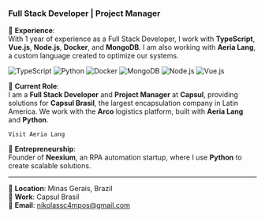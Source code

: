 ### Full Stack Developer | Project Manager

🔹 **Experience**:  
With 1 year of experience as a Full Stack Developer, I work with **TypeScript**, **Vue.js**, **Node.js**, **Docker**, and **MongoDB**. I am also working with **Aeria Lang**, a custom language created to optimize our systems.

![TypeScript](https://img.shields.io/badge/TypeScript-3178C6?style=flat&logo=typescript&logoColor=white)
![Python](https://img.shields.io/badge/Python-3776AB?style=flat&logo=python&logoColor=white)
![Docker](https://img.shields.io/badge/Docker-2496ED?style=flat&logo=docker&logoColor=white)
![MongoDB](https://img.shields.io/badge/MongoDB-4DB33D?style=flat&logo=mongodb&logoColor=white)
![Node.js](https://img.shields.io/badge/Node.js-339933?style=flat&logo=node.js&logoColor=white)
![Vue.js](https://img.shields.io/badge/Vue.js-4FC08D?style=flat&logo=vue.js&logoColor=white)

🔹 **Current Role**:  
I am a **Full Stack Developer** and **Project Manager** at **Capsul**, providing solutions for **Capsul Brasil**, the largest encapsulation company in Latin America. We work with the **Arco** logistics platform, built with **Aeria Lang** and **Python**.

[](https://aeria.land/docs/aeria/) `Visit Aeria Lang`



🔹 **Entrepreneurship**:  
Founder of **Neexium**, an RPA automation startup, where I use **Python** to create scalable solutions.

---

📍 **Location**: Minas Gerais, Brazil  
💼 **Work**: Capsul Brasil  
📧 **Email**: [nikolassc4mpos@gmail.com](mailto:nikolassc4mpos@gmail.com)
